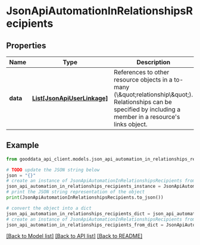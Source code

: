 # JsonApiAutomationInRelationshipsRecipients


## Properties

Name | Type | Description | Notes
------------ | ------------- | ------------- | -------------
**data** | [**List[JsonApiUserLinkage]**](JsonApiUserLinkage.md) | References to other resource objects in a to-many (\\\&quot;relationship\\\&quot;). Relationships can be specified by including a member in a resource&#39;s links object. | 

## Example

```python
from gooddata_api_client.models.json_api_automation_in_relationships_recipients import JsonApiAutomationInRelationshipsRecipients

# TODO update the JSON string below
json = "{}"
# create an instance of JsonApiAutomationInRelationshipsRecipients from a JSON string
json_api_automation_in_relationships_recipients_instance = JsonApiAutomationInRelationshipsRecipients.from_json(json)
# print the JSON string representation of the object
print(JsonApiAutomationInRelationshipsRecipients.to_json())

# convert the object into a dict
json_api_automation_in_relationships_recipients_dict = json_api_automation_in_relationships_recipients_instance.to_dict()
# create an instance of JsonApiAutomationInRelationshipsRecipients from a dict
json_api_automation_in_relationships_recipients_from_dict = JsonApiAutomationInRelationshipsRecipients.from_dict(json_api_automation_in_relationships_recipients_dict)
```
[[Back to Model list]](../README.md#documentation-for-models) [[Back to API list]](../README.md#documentation-for-api-endpoints) [[Back to README]](../README.md)


